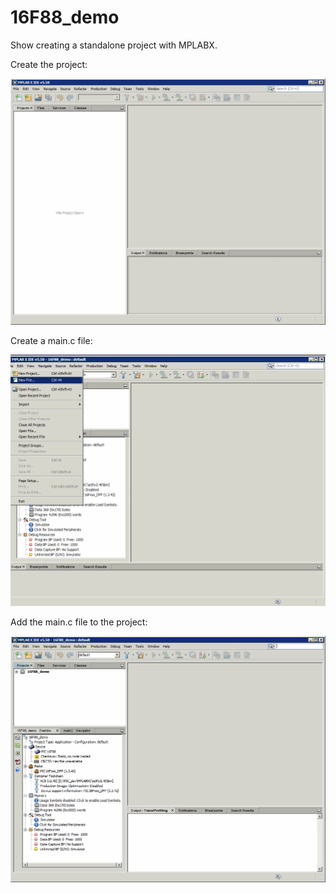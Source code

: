 # 16F88_demo
Show creating a standalone project with MPLABX.



Create the project:

![16F88_demo_01_create_project](16F88_demo_images\16F88_demo_01_create_project.gif)



Create a main.c file:

![](16F88_demo_images\16F88_demo_02_create_main.c.gif)



Add the main.c file to the project:

![](16F88_demo_images\16F88_demo_03_add_main.c_to_project.gif)